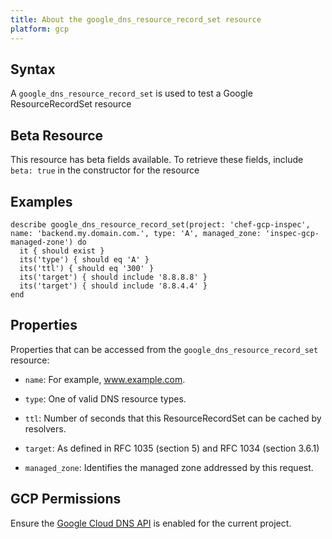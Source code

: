 ```yaml
---
title: About the google_dns_resource_record_set resource
platform: gcp
---
```


## Syntax
A `google_dns_resource_record_set` is used to test a Google ResourceRecordSet resource


## Beta Resource
This resource has beta fields available. To retrieve these fields, include `beta: true` in the constructor for the resource

## Examples
```
describe google_dns_resource_record_set(project: 'chef-gcp-inspec', name: 'backend.my.domain.com.', type: 'A', managed_zone: 'inspec-gcp-managed-zone') do
  it { should exist }
  its('type') { should eq 'A' }
  its('ttl') { should eq '300' }
  its('target') { should include '8.8.8.8' }
  its('target') { should include '8.8.4.4' }
end
```

## Properties
Properties that can be accessed from the `google_dns_resource_record_set` resource:


  * `name`: For example, www.example.com.

  * `type`: One of valid DNS resource types.

  * `ttl`: Number of seconds that this ResourceRecordSet can be cached by resolvers.

  * `target`: As defined in RFC 1035 (section 5) and RFC 1034 (section 3.6.1)

  * `managed_zone`: Identifies the managed zone addressed by this request.


## GCP Permissions

Ensure the [Google Cloud DNS API](https://console.cloud.google.com/apis/library/dns.googleapis.com/) is enabled for the current project.
